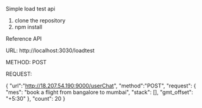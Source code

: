 Simple load test api

1. clone the repository
2. npm install

Reference API

URL: http://localhost:3030/loadtest

METHOD: POST

REQUEST:

{
	"url":"http://18.207.54.190:9000/userChat",
	"method":"POST",
	"request": {
        "mes": "book a flight from bangalore to mumbai",
        "stack": [],
        "gmt_offset": "+5:30"
    },
    "count": 20
}
